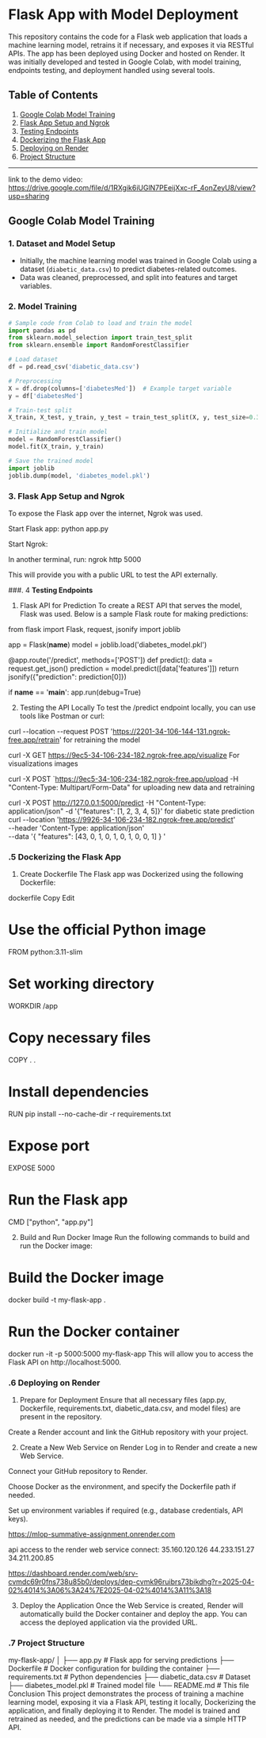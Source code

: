 # Flask App with Model Deployment

This repository contains the code for a Flask web application that loads a machine learning model, retrains it if necessary, and exposes it via RESTful APIs. The app has been deployed using Docker and hosted on Render. It was initially developed and tested in Google Colab, with model training, endpoints testing, and deployment handled using several tools.

## Table of Contents

1. [Google Colab Model Training](#google-colab-model-training)
2. [Flask App Setup and Ngrok](#flask-app-setup-and-ngrok)
3. [Testing Endpoints](#testing-endpoints)
4. [Dockerizing the Flask App](#dockerizing-the-flask-app)
5. [Deploying on Render](#deploying-on-render)
6. [Project Structure](#project-structure)

---

link to the demo video: https://drive.google.com/file/d/1RXgik6iUGlN7PEeijXxc-rF_4onZeyU8/view?usp=sharing

## Google Colab Model Training

### 1. **Dataset and Model Setup**

- Initially, the machine learning model was trained in Google Colab using a dataset (`diabetic_data.csv`) to predict diabetes-related outcomes.  
- Data was cleaned, preprocessed, and split into features and target variables.

### 2. **Model Training**

```python
# Sample code from Colab to load and train the model
import pandas as pd
from sklearn.model_selection import train_test_split
from sklearn.ensemble import RandomForestClassifier

# Load dataset
df = pd.read_csv('diabetic_data.csv')

# Preprocessing
X = df.drop(columns=['diabetesMed'])  # Example target variable
y = df['diabetesMed']

# Train-test split
X_train, X_test, y_train, y_test = train_test_split(X, y, test_size=0.3, random_state=42)

# Initialize and train model
model = RandomForestClassifier()
model.fit(X_train, y_train)

# Save the trained model
import joblib
joblib.dump(model, 'diabetes_model.pkl')
```


### 3. **Flask App Setup and Ngrok**
To expose the Flask app over the internet, Ngrok was used.

Start Flask app:
python app.py

Start Ngrok:

In another terminal, run:
ngrok http 5000

This will provide you with a public URL to test the API externally.

###. 4 **Testing Endpoints**
1. Flask API for Prediction
To create a REST API that serves the model, Flask was used. Below is a sample Flask route for making predictions:

from flask import Flask, request, jsonify
import joblib

app = Flask(__name__)
model = joblib.load('diabetes_model.pkl')

@app.route('/predict', methods=['POST'])
def predict():
    data = request.get_json()
    prediction = model.predict([data['features']])
    return jsonify({"prediction": prediction[0]})

if __name__ == '__main__':
    app.run(debug=True)

2. Testing the API Locally
To test the /predict endpoint locally, you can use tools like Postman or curl:

curl --location --request POST 'https://2201-34-106-144-131.ngrok-free.app/retrain' for retraining the model

curl -X GET https://9ec5-34-106-234-182.ngrok-free.app/visualize For visualizations images

curl -X POST `https://9ec5-34-106-234-182.ngrok-free.app/upload -H "Content-Type: Multipart/Form-Data" for uploading new data and retraining 

curl -X POST http://127.0.0.1:5000/predict -H "Content-Type: application/json" -d '{"features": [1, 2, 3, 4, 5]}' for diabetic state prediction
curl --location 'https://9926-34-106-234-182.ngrok-free.app/predict' \
--header 'Content-Type: application/json' \
--data '{
  "features": [43, 0, 1, 0, 1, 0, 1, 0, 0, 1]
}
'



### .5 **Dockerizing the Flask App**
1. Create Dockerfile
The Flask app was Dockerized using the following Dockerfile:

dockerfile
Copy
Edit
# Use the official Python image
FROM python:3.11-slim

# Set working directory
WORKDIR /app

# Copy necessary files
COPY . .

# Install dependencies
RUN pip install --no-cache-dir -r requirements.txt

# Expose port
EXPOSE 5000

# Run the Flask app
CMD ["python", "app.py"]

2. Build and Run Docker Image
Run the following commands to build and run the Docker image:

# Build the Docker image
docker build -t my-flask-app .

# Run the Docker container
docker run -it -p 5000:5000 my-flask-app
This will allow you to access the Flask API on http://localhost:5000.

### .6 **Deploying on Render**
1. Prepare for Deployment
Ensure that all necessary files (app.py, Dockerfile, requirements.txt, diabetic_data.csv, and model files) are present in the repository.

Create a Render account and link the GitHub repository with your project.

2. Create a New Web Service on Render
Log in to Render and create a new Web Service.

Connect your GitHub repository to Render.

Choose Docker as the environment, and specify the Dockerfile path if needed.

Set up environment variables if required (e.g., database credentials, API keys).

https://mlop-summative-assignment.onrender.com 

api access to the render web service connect:
35.160.120.126
44.233.151.27
34.211.200.85

https://dashboard.render.com/web/srv-cvmdc69r0fns738u85b0/deploys/dep-cvmk96ruibrs73bikdhg?r=2025-04-02%4014%3A06%3A24%7E2025-04-02%4014%3A11%3A18


3. Deploy the Application
Once the Web Service is created, Render will automatically build the Docker container and deploy the app. You can access the deployed application via the provided URL.

### .7 **Project Structure**

my-flask-app/
│
├── app.py               # Flask app for serving predictions
├── Dockerfile           # Docker configuration for building the container
├── requirements.txt     # Python dependencies
├── diabetic_data.csv    # Dataset
├── diabetes_model.pkl   # Trained model file
└── README.md            # This file
Conclusion
This project demonstrates the process of training a machine learning model, exposing it via a Flask API, testing it locally, Dockerizing the application, and finally deploying it to Render. The model is trained and retrained as needed, and the predictions can be made via a simple HTTP API.
